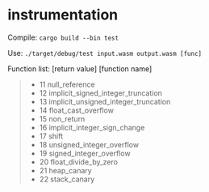 # instrumentation

Compile: `cargo build --bin test`

Use:  `./target/debug/test input.wasm output.wasm [func]`

Function list: [return value] [function name]

>- 11 null_reference
>- 12 implicit_signed_integer_truncation
>- 13 implicit_unsigned_integer_truncation
>- 14 float_cast_overflow
>- 15 non_return
>- 16 implicit_integer_sign_change
>- 17 shift
>- 18 unsigned_integer_overflow
>- 19 signed_integer_overflow
>- 20 float_divide_by_zero
>- 21 heap_canary
>- 22 stack_canary

